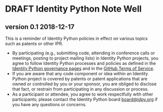 # DRAFT Identity Python Note Well
## version 0.1 2018-12-17

This is a reminder of Identity Python policies in effect on various topics such as patents or other IPR.

* By participating (e.g., submitting code, attending in conference calls or meetings, posting to 
  project mailing lists) in Identity Python projects, you agree to follow Identity Python processes 
  and policies as defined in the [Identity Python governance pages](https://github.com/IdentityPython/Governance) 
  and in the [GitHub Terms of Service](https://help.github.com/articles/github-terms-of-service/).
* If you are aware that any code component or idea within an Identity Python project is covered by 
  patents or patent applications that are owned or controlled by you or your sponsor, you are obliged to 
  disclose that fact, or restrain from participating in any discussion or process.
* As a participant or attendee, you agree to work respectfully with other participants; please 
  contact the Identity Python board <board@idpy.org> if you have any questions or concerns.
